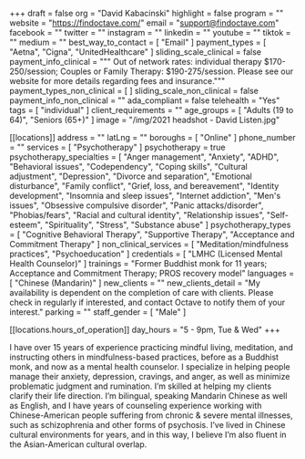 +++
draft = false
org = "David Kabacinski"
highlight = false
program = ""
website = "https://findoctave.com/"
email = "support@findoctave.com"
facebook = ""
twitter = ""
instagram = ""
linkedin = ""
youtube = ""
tiktok = ""
medium = ""
best_way_to_contact = [ "Email" ]
payment_types = [ "Aetna", "Cigna", "UnitedHealthcare" ]
sliding_scale_clinical = false
payment_info_clinical = """
Out of network rates: individual therapy $170-250/session;
Couples or Family Therapy: $190-275/session.  Please see our website for more details regarding fees and insurance."""
payment_types_non_clinical = [ ]
sliding_scale_non_clinical = false
payment_info_non_clinical = ""
ada_compliant = false
telehealth = "Yes"
tags = [ "individual" ]
client_requirements = ""
age_groups = [ "Adults (19 to 64)", "Seniors (65+)" ]
image = "/img/2021 headshot - David Listen.jpg"

[[locations]]
address = ""
latLng = ""
boroughs = [ "Online" ]
phone_number = ""
services = [ "Psychotherapy" ]
psychotherapy = true
psychotherapy_specialties = [
  "Anger management",
  "Anxiety",
  "ADHD",
  "Behavioral issues",
  "Codependency",
  "Coping skills",
  "Cultural adjustment",
  "Depression",
  "Divorce and separation",
  "Emotional disturbance",
  "Family conflict",
  "Grief, loss, and bereavement",
  "Identity development",
  "Insomnia and sleep issues",
  "Internet addiction",
  "Men's issues",
  "Obsessive compulsive disorder",
  "Panic attacks/disorder",
  "Phobias/fears",
  "Racial and cultural identity",
  "Relationship issues",
  "Self-esteem",
  "Spirituality",
  "Stress",
  "Substance abuse"
]
psychotherapy_types = [
  "Cognitive Behavioral Therapy",
  "Supportive Therapy",
  "Acceptance and Commitment Therapy"
]
non_clinical_services = [ "Meditation/mindfulness practices", "Psychoeducation" ]
credentials = [ "LMHC (Licensed Mental Health Counselor)" ]
trainings = "Former Buddhist monk for 11 years; Acceptance and Commitment Therapy; PROS recovery model"
languages = [ "Chinese (Mandarin)" ]
new_clients = ""
new_clients_detail = "My availability is dependent on the completion of care with clients. Please check in regularly if interested, and contact Octave to notify them of your interest."
parking = ""
staff_gender = [ "Male" ]

  [[locations.hours_of_operation]]
  day_hours = "5 - 9pm, Tue & Wed"
+++

I have over 15 years of experience practicing mindful living, meditation, and instructing others in mindfulness-based practices, before as a Buddhist monk, and now as a mental health counselor. I specialize in helping people manage their anxiety, depression, cravings, and anger, as well as minimize problematic judgment and rumination. I’m skilled at helping my clients clarify their life direction. I’m bilingual, speaking Mandarin Chinese as well as English, and I have years of counseling experience working with Chinese-American people suffering from chronic & severe mental illnesses, such as schizophrenia and other forms of psychosis. I’ve lived in Chinese cultural environments for years, and in this way, I believe I’m also fluent in the Asian-American cultural overlap.
